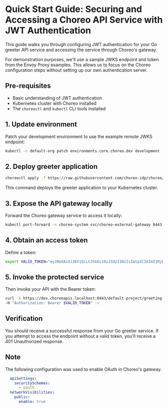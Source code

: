 # Quick Start Guide: Securing and Accessing a Choreo API Service with JWT Authentication

This guide walks you through configuring JWT authentication for your Go greeter API service and accessing the service through Choreo's gateway.

For demonstration purposes, we'll use a sample JWKS endpoint and token from the Envoy Proxy examples. This allows us to focus on the Choreo configuration steps without setting up our own authentication server.

## Pre-requisites

- Basic understanding of JWT authentication
- Kubernetes cluster with Choreo installed
- The `choreoctl` and `kubectl` CLI tools installed

## 1. Update environment

Patch your development environment to use the example remote JWKS endpoint:

```bash
kubectl -n default-org patch environments.core.choreo.dev development --type=merge -p '{"spec":{"gateway":{"security":{"remoteJwks":{"uri":"https://raw.githubusercontent.com/envoyproxy/gateway/refs/heads/main/examples/kubernetes/jwt/jwks.json"}}}}}'
```

## 2. Deploy greeter application

```bash
choreoctl apply -f https://raw.githubusercontent.com/choreo-idp/choreo/main/samples/deploying-applications/use-prebuilt-image/jwt/greeter-with-jwt.yaml
```

This command deploys the greeter application to your Kubernetes cluster.

## 3. Expose the API gateway locally

Forward the Choreo gateway service to access it locally:

```bash
kubectl port-forward -n choreo-system svc/choreo-external-gateway 8443:443 &
```

## 4. Obtain an access token

Define a token:

```bash
export VALID_TOKEN="eyJ0eXAiOiJKV1QiLCJhbGciOiJSUzI1NiIsImtpZCI6ImI1MjBiM2MyYzRiZDc1YTEwZTljZWJjOTU3NjkzM2RjIn0.eyJpc3MiOiJodHRwczovL2Zvby5iYXIuY29tIiwic3ViIjoiMTIzNDU2Nzg5MCIsInVzZXIiOnsibmFtZSI6IkpvaG4gRG9lIiwiZW1haWwiOiJqb2huLmRvZUBleGFtcGxlLmNvbSIsInJvbGVzIjpbImFkbWluIiwiZWRpdG9yIl19LCJwcmVtaXVtX3VzZXIiOnRydWUsImlhdCI6MTUxNjIzOTAyMiwic2NvcGUiOiJyZWFkIGFkZCBkZWxldGUgbW9kaWZ5In0.P36iAlmiRCC79OiB3vstF5Q_9OqUYAMGF3a3H492GlojbV6DcuOz8YIEYGsRSWc-BNJaBKlyvUKsKsGVPtYbbF8ajwZTs64wyO-zhd2R8riPkg_HsW7iwGswV12f5iVRpfQ4AG2owmdOToIaoch0aym89He1ZzEjcShr9olgqlAbbmhnk-namd1rP-xpzPnWhhIVI3mCz5hYYgDTMcM7qbokM5FzFttTRXAn5_Luor23U1062Ct_K53QArwxBvwJ-QYiqcBycHf-hh6sMx_941cUswrZucCpa-EwA3piATf9PKAyeeWHfHV9X-y8ipGOFg3mYMMVBuUZ1lBkJCik9f9kboRY6QzpOISARQj9PKMXfxZdIPNuGmA7msSNAXQgqkvbx04jMwb9U7eCEdGZztH4C8LhlRjgj0ZdD7eNbRjeH2F6zrWyMUpGWaWyq6rMuP98W2DWM5ZflK6qvT1c7FuFsWPvWLkgxQwTWQKrHdKwdbsu32Sj8VtUBJ0-ddEb"
```

## 5. Invoke the protected service

Then invoke your API with the Bearer token:

```bash
curl -k https://dev.choreoapis.localhost:8443/default-project/greeting-service-image/greeter/greet \
-H "Authorization: Bearer $VALID_TOKEN" -v
```

## Verification

You should receive a successful response from your Go greeter service. If you attempt to access the endpoint without a valid token, you'll receive a 401 Unauthorized response.

## Note

The following configuration was used to enable OAuth in Choreo's gateway.

```yaml
  apiSettings:
    securitySchemes:
      - oauth
  networkVisibilities:
    public:
      enable: true
```
